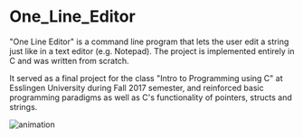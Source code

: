 # One_Line_Editor
"One Line Editor" is a command line program that lets the user edit a string just like in a text editor (e.g. Notepad).
The project is implemented entirely in C and was written from scratch.

It served as a final project for the class "Intro to Programming using C" at Esslingen University during Fall 2017 semester, and reinforced basic programming paradigms as well as C's functionality of pointers, structs and strings.


![animation](https://user-images.githubusercontent.com/54779918/83331236-1a1a9d00-a295-11ea-80d0-c486963da9bf.gif)
